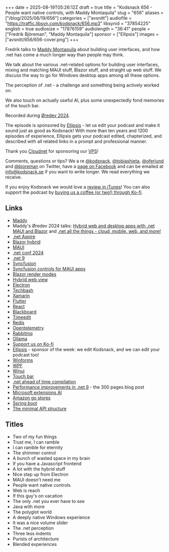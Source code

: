 +++
date = 2025-08-19T05:26:12Z
draft = true
title = "Kodsnack 656 - People want native controls, with Maddy Montaquila"
slug = "656"
aliases = ["/blog/2025/08/19/656"]
categories = ["avsnitt"]
audiofile = "https://traffic.libsyn.com/kodsnack/656.mp3"
libsynid = "37854225"
english = true
audiosize = "17876159"
audiolength = "36:41"
people = ["Fredrik Björeman", "Maddy Montaquila"]
sponsor = ["Ellipsis"]
images = ["avsnitt/656/656-cover.png"]
+++

Fredrik talks to [Maddy Montaquila](https://github.com/maddymontaquila) about building user interfaces, and how .net has come a much longer way than people may think.

We talk about the various .net-related options for building user interfaces, mixing and matching MAUI stuff, Blazor stuff, and straight up web stuff. We discuss the way to go for Windows desktop apps among all these options.

The perception of .net - a challenge and something being actively worked on.

We also touch on actually useful AI, plus some unexpectedly fond memories of the touch bar.

Recorded during [Øredev 2024](https://archive.oredev.org/2024/#/).

The episode is sponsored by [Ellipsis](https://www.ellipsis.se) - let us edit your podcast and make it sound just as good as Kodsnack! With more than ten years and 1200 episodes of experience, Ellipsis gets your podcast edited, chapterized, and described with all related links in a prompt and professional manner.

Thank you [Cloudnet](http://www.cloudnet.se) for sponsoring our [VPS](http://en.wikipedia.org/wiki/Virtual_private_server)!

Comments, questions or tips? We a	re [@kodsnack](https://www.twitter.com/kodsnack), [@tobiashieta](https://www.twitter.com/tobiashieta), [@oferlund](https://twitter.com/oferlund) and [@bjoreman](https://www.twitter.com/bjoreman) on Twitter, have a [page on Facebook](https://www.facebook.com/kodsnack) and can be emailed at [info@kodsnack.se](mailto:info@kodsnack.se) if you want to write longer. We read everything we receive.

If you enjoy Kodsnack we would love a [review in iTunes](http://itunes.apple.com/se/podcast/kodsnack/id561631498?l=en)! You can also support the podcast by <a href="https://ko-fi.com/kodsnack" rel="payment">buying us a coffee (or two!) through Ko-fi</a>.

## Links ##
* [Maddy](https://github.com/maddymontaquila)
* Maddy's Øredev 2024 talks: [Hybrid web and desktop apps with .net MAUI and Blazor](https://www.youtube.com/watch?v=fb8oR1id-H8&list=PLOUKmSqExtAFpg3krEd6CXr3uIyUgP97b&index=45) and [.net all the things - cloud, mobile, web, and more!](https://www.youtube.com/watch?v=ZFMx9YyfZ94&list=PLOUKmSqExtAFpg3krEd6CXr3uIyUgP97b&index=83)
* [.net Aspire](https://learn.microsoft.com/en-us/dotnet/aspire/get-started/aspire-overview)
* [Blazor hybrid](https://learn.microsoft.com/en-us/aspnet/core/blazor/hybrid/?view=aspnetcore-9.0)
* [MAUI](https://dotnet.microsoft.com/en-us/apps/maui)
* [.net conf 2024](https://learn.microsoft.com/sv-se/shows/dotnet-conf-2024/)
* [.net 9](https://learn.microsoft.com/sv-se/dotnet/core/whats-new/dotnet-9/overview)
* [Syncfusion](https://www.syncfusion.com/)
* [Syncfusion controls for MAUI apps](https://www.syncfusion.com/net-maui-toolkit)
* [Blazor render modes](https://learn.microsoft.com/en-us/aspnet/core/blazor/components/render-modes?view=aspnetcore-9.0)
* [Hybrid web view](https://learn.microsoft.com/en-us/dotnet/maui/user-interface/controls/hybridwebview?view=net-maui-9.0)
* [Electron](https://en.wikipedia.org/wiki/Electron_%28software_framework%29)
* [Techbash](https://techbash.com/)
* [Xamarin](https://en.wikipedia.org/wiki/Xamarin)
* [Flutter](https://en.wikipedia.org/wiki/Flutter_%28software%29)
* [React](https://en.wikipedia.org/wiki/React_%28software%29)
* [Blackboard](https://en.wikipedia.org/wiki/Blackboard_Learn)
* [Timeedit](https://www.timeedit.com/)
* [Redis](https://en.wikipedia.org/wiki/Redis)
* [Opentelemetry](https://opentelemetry.io/)
* [Rabbitmq](https://en.wikipedia.org/wiki/RabbitMQ)
* [Ollama](https://ollama.com/)
* [Support us on Ko-fi](https://ko-fi.com/kodsnack)
* [Ellipsis](https://www.ellipsis.se) - sponsor of the week: we edit Kodsnack, and we can edit your podcast too!
* [Winforms](https://en.wikipedia.org/wiki/Windows_Forms)
* [WPF](https://en.wikipedia.org/wiki/Windows_Presentation_Foundation)
* [Winui](https://en.wikipedia.org/wiki/Windows_UI_Library)
* [Touch bar](https://www.youtube.com/watch?v=ExS0G3NaKp0)
* [.net ahead of time compilation](https://learn.microsoft.com/en-us/dotnet/core/deploying/native-aot/?tabs=windows%2Cnet8)
* [Performance improvements in .net 9](https://devblogs.microsoft.com/dotnet/performance-improvements-in-net-9/) - the 300 pages blog post
* [Microsoft extensions AI](https://learn.microsoft.com/en-us/dotnet/ai/microsoft-extensions-ai)
* [Amazon go stores](https://en.wikipedia.org/wiki/Amazon_Go)
* [Spring boot](https://en.wikipedia.org/wiki/Spring_Boot)
* [The minimal API structure](https://learn.microsoft.com/en-us/aspnet/core/fundamentals/minimal-apis?view=aspnetcore-9.0)

## Titles ##
* Two of my fun things
* Trust me, I can ramble
* I can ramble for eternity
* The shimmer control
* A bunch of wasted space in my brain
* If you have a Javascript frontend
* A lot with the hybrid stuff
* Nice step up from Electron
* MAUI doesn't need me
* People want native controls
* Web is reach
* If this guy's on vacation
* The only .net you ever have to see
* Java with more
* The polyglot world
* A deeply native Windows experience
* It was a nice volume slider
* The .net perception
* Three less indents
* Purists of architecture
* Blended experiences